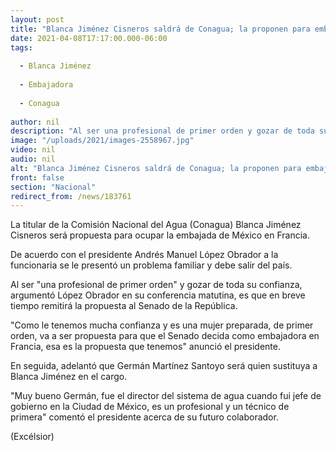 ```yaml
---
layout: post
title: "Blanca Jiménez Cisneros saldrá de Conagua; la proponen para embajada en Francia"
date: 2021-04-08T17:17:00.000-06:00
tags:
  
  - Blanca Jiménez
  
  - Embajadora
  
  - Conagua
  
author: nil
description: "Al ser una profesional de primer orden y gozar de toda su confianza, argumentó López Obrador, es que en breve tiempo remitirá la propuesta al Senado de la República"
image: "/uploads/2021/images-2558967.jpg"
video: nil
audio: nil
alt: "Blanca Jiménez Cisneros saldrá de Conagua; la proponen para embajada en Francia"
front: false
section: "Nacional"
redirect_from: /news/183761
---
```


La titular de la Comisión Nacional del Agua (Conagua) Blanca Jiménez Cisneros será propuesta para ocupar la embajada de México en Francia.

De acuerdo con el presidente Andrés Manuel López Obrador a la funcionaria se le presentó un problema familiar y debe salir del país.

Al ser "una profesional de primer orden" y gozar de toda su confianza, argumentó López Obrador en su conferencia matutina, es que en breve tiempo remitirá la propuesta al Senado de la República.

"Como le tenemos mucha confianza y es una mujer preparada, de primer orden, va a ser propuesta para que el Senado decida como embajadora en Francia, esa es la propuesta que tenemos" anunció el presidente.

En seguida, adelantó que Germán Martínez Santoyo será quien sustituya a Blanca Jiménez en el cargo.

"Muy bueno Germán, fue el director del sistema de agua cuando fui jefe de gobierno en la Ciudad de México, es un profesional y un técnico de primera" comentó el presidente acerca de su futuro colaborador.

(Excélsior)